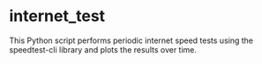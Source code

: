 # internet_test
This Python script performs periodic internet speed tests using the speedtest-cli library and plots the results over time.
